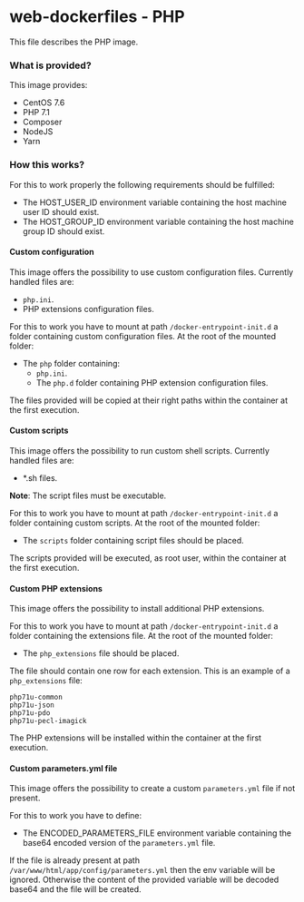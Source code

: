 # web-dockerfiles - PHP
This file describes the PHP image.

### What is provided?
This image provides:

* CentOS 7.6
* PHP 7.1
* Composer
* NodeJS
* Yarn

### How this works?
For this to work properly the following requirements should be fulfilled:

* The HOST_USER_ID environment variable containing the host machine user ID should exist.
* The HOST_GROUP_ID environment variable containing the host machine group ID should exist.

#### Custom configuration 
This image offers the possibility to use custom configuration files.
Currently handled files are:

* `php.ini`.
* PHP extensions configuration files.

For this to work you have to mount at path `/docker-entrypoint-init.d` a folder 
containing custom configuration files. At the root of the mounted folder:

* The `php` folder containing:
    * `php.ini`.
    * The `php.d` folder containing PHP extension configuration files.

The files provided will be copied at their right paths within the container 
at the first execution.

#### Custom scripts 
This image offers the possibility to run custom shell scripts.
Currently handled files are:

* *.sh files.

**Note**: The script files must be executable.

For this to work you have to mount at path `/docker-entrypoint-init.d` a folder 
containing custom scripts. At the root of the mounted folder:

* The `scripts` folder containing script files should be placed.

The scripts provided will be executed, as root user, within the container at the first execution.

#### Custom PHP extensions
This image offers the possibility to install additional PHP extensions.
 
For this to work you have to mount at path `/docker-entrypoint-init.d` a folder 
containing the extensions file. At the root of the mounted folder:
 
* The `php_extensions` file should be placed.
 
The file should contain one row for each extension. This is an example of a `php_extensions` file:

```
php71u-common
php71u-json
php71u-pdo
php71u-pecl-imagick
```
 
The PHP extensions will be installed within the container at the first execution.

#### Custom parameters.yml file
This image offers the possibility to create a custom `parameters.yml` file if not present.

For this to work you have to define:
* The ENCODED_PARAMETERS_FILE environment variable containing the base64 encoded version of the `parameters.yml` file.

If the file is already present at path `/var/www/html/app/config/parameters.yml` then the env variable will be ignored. 
Otherwise the content of the provided variable will be decoded base64 and the file will be created.
